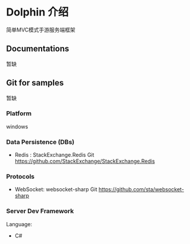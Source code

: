 # Dolphin 介绍
简单MVC模式手游服务端框架

## Documentations
暂缺

## Git for samples
暂缺

### Platform
windows

### Data Persistence (DBs)
* Redis : StackExchange.Redis Git https://github.com/StackExchange/StackExchange.Redis

### Protocols
* WebSocket: websocket-sharp Git https://github.com/sta/websocket-sharp


### Server Dev Framework
Language:

* C#
